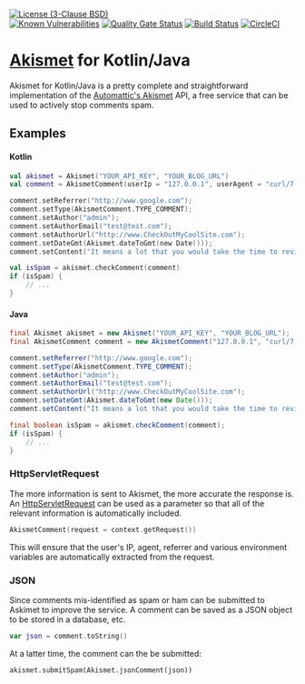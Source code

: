 [![License (3-Clause BSD)](https://img.shields.io/badge/license-BSD%203--Clause-blue.svg?style=flat-square)](http://opensource.org/licenses/BSD-3-Clause)  
[![Known Vulnerabilities](https://snyk.io/test/github/ethauvin/akismet-kotlin/badge.svg?targetFile=pom.xml)](https://snyk.io/test/github/ethauvin/akismet-kotlin?targetFile=pom.xml) [![Quality Gate Status](https://sonarcloud.io/api/project_badges/measure?project=ethauvin_akismet-kotlin&metric=alert_status)](https://sonarcloud.io/dashboard?id=ethauvin_akismet-kotlin) [![Build Status](https://travis-ci.org/ethauvin/akismet-kotlin.svg?branch=master)](https://travis-ci.org/ethauvin/akismet-kotlin) [![CircleCI](https://circleci.com/gh/ethauvin/akismet-kotlin/tree/master.svg?style=shield)](https://circleci.com/gh/ethauvin/akismet-kotlin/tree/master)

# [Akismet](https://www.akismet.com) for Kotlin/Java

Akismet for Kotlin/Java is a pretty complete and straightforward implementation of the [Automattic's Akismet](https://www.akismet.com/) API, a free service that can be used to actively stop comments spam.

## Examples

#### Kotlin

```kotlin
val akismet = Akismet("YOUR_API_KEY", "YOUR_BLOG_URL")
val comment = AkismetComment(userIp = "127.0.0.1", userAgent = "curl/7.29.0")

comment.setReferrer("http://www.google.com");
comment.setType(AkismetComment.TYPE_COMMENT);
comment.setAuthor("admin");
comment.setAuthorEmail("test@test.com");
comment.setAuthorUrl("http://www.CheckOutMyCoolSite.com");
comment.setDateGmt(Akismet.dateToGmt(new Date()));
comment.setContent("It means a lot that you would take the time to review our software.");

val isSpam = akismet.checkComment(comment)
if (isSpam) {
    // ...
}
```

#### Java

```java
final Akismet akismet = new Akismet("YOUR_API_KEY", "YOUR_BLOG_URL");
final AkismetComment comment = new AkismetComment("127.0.0.1", "curl/7.29.0");

comment.setReferrer("http://www.google.com");
comment.setType(AkismetComment.TYPE_COMMENT);
comment.setAuthor("admin");
comment.setAuthorEmail("test@test.com");
comment.setAuthorUrl("http://www.CheckOutMyCoolSite.com");
comment.setDateGmt(Akismet.dateToGmt(new Date()));
comment.setContent("It means a lot that you would take the time to review our software.");

final boolean isSpam = akismet.checkComment(comment);
if (isSpam) {
    // ...
}
```

### HttpServletRequest

The more information is sent to Akismet, the more accurate the response is. An [HttpServletRequest](https://javaee.github.io/javaee-spec/javadocs/javax/servlet/http/HttpServletRequest.html) can be used as a parameter so that all of the relevant information is automatically included.

```kotlin
AkismetComment(request = context.getRequest())
```

This will ensure that the user's IP, agent, referrer and various environment variables are automatically extracted from the request.

### JSON

Since comments mis-identified as spam or ham can be submitted to Askimet to improve the service. A comment can be saved as a JSON object to be stored in a database, etc.

```kotlin
var json = comment.toString()
```

At a latter time, the comment can the be submitted:

```
akismet.submitSpam(Akismet.jsonComment(json))
```

